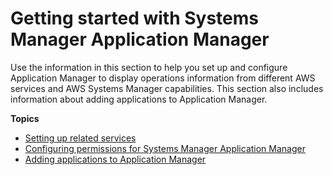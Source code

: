 # Getting started with Systems Manager Application Manager<a name="application-manager-getting-started"></a>

Use the information in this section to help you set up and configure Application Manager to display operations information from different AWS services and AWS Systems Manager capabilities\. This section also includes information about adding applications to Application Manager\.

**Topics**
+ [Setting up related services](application-manager-getting-started-related-services.md)
+ [Configuring permissions for Systems Manager Application Manager](application-manager-getting-started-permissions.md)
+ [Adding applications to Application Manager](application-manager-getting-started-adding-applications.md)